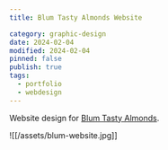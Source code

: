 ```yaml
---
title: Blum Tasty Almonds Website

category: graphic-design
date: 2024-02-04
modified: 2024-02-04
pinned: false
publish: true
tags:
  - portfolio
  - webdesign
---
```

Website design for [Blum Tasty Almonds](https://eatblum.com).

![[/assets/blum-website.jpg]]

